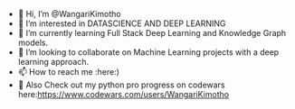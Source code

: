 - 👋 Hi, I’m @WangariKimotho
- 👀 I’m interested in DATASCIENCE AND DEEP LEARNING 
- 🌱 I’m currently learning Full Stack Deep Learning and Knowledge Graph models.
- 💞️ I’m looking to collaborate on Machine Learning projects with a deep learning approach.
- 📫 How to reach me :here:)
- 👀 Also Check out my python pro progress on codewars here:https://www.codewars.com/users/WangariKimotho

<!---
WangariKimotho/WangariKimotho is a ✨ special ✨ repository because its `README.md` (this file) appears on your GitHub profile.
You can click the Preview link to take a look at your changes.
--->
